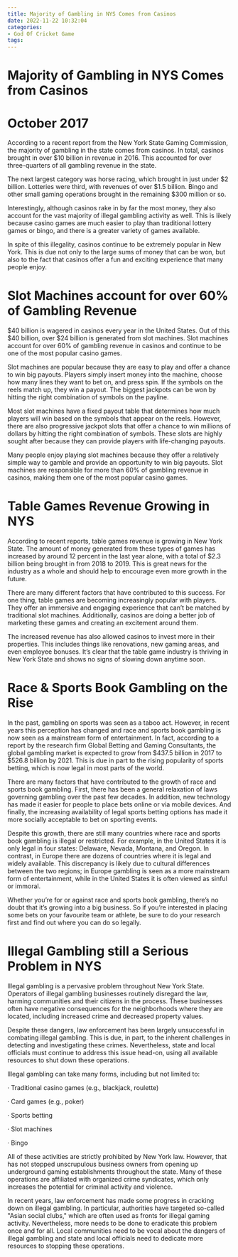 ```yaml
---
title: Majority of Gambling in NYS Comes from Casinos 
date: 2022-11-22 10:32:04
categories:
- God Of Cricket Game
tags:
---
```



#  Majority of Gambling in NYS Comes from Casinos 

# October 2017

According to a recent report from the New York State Gaming Commission, the majority of gambling in the state comes from casinos. In total, casinos brought in over $10 billion in revenue in 2016. This accounted for over three-quarters of all gambling revenue in the state.

The next largest category was horse racing, which brought in just under $2 billion. Lotteries were third, with revenues of over $1.5 billion. Bingo and other small gaming operations brought in the remaining $300 million or so.

Interestingly, although casinos rake in by far the most money, they also account for the vast majority of illegal gambling activity as well. This is likely because casino games are much easier to play than traditional lottery games or bingo, and there is a greater variety of games available.

In spite of this illegality, casinos continue to be extremely popular in New York. This is due not only to the large sums of money that can be won, but also to the fact that casinos offer a fun and exciting experience that many people enjoy.

#  Slot Machines account for over 60% of Gambling Revenue 
$40 billion is wagered in casinos every year in the United States. Out of this $40 billion, over $24 billion is generated from slot machines. Slot machines account for over 60% of gambling revenue in casinos and continue to be one of the most popular casino games.

Slot machines are popular because they are easy to play and offer a chance to win big payouts. Players simply insert money into the machine, choose how many lines they want to bet on, and press spin. If the symbols on the reels match up, they win a payout. The biggest jackpots can be won by hitting the right combination of symbols on the payline.

Most slot machines have a fixed payout table that determines how much players will win based on the symbols that appear on the reels. However, there are also progressive jackpot slots that offer a chance to win millions of dollars by hitting the right combination of symbols. These slots are highly sought after because they can provide players with life-changing payouts.

Many people enjoy playing slot machines because they offer a relatively simple way to gamble and provide an opportunity to win big payouts. Slot machines are responsible for more than 60% of gambling revenue in casinos, making them one of the most popular casino games.

#  Table Games Revenue Growing in NYS 

According to recent reports, table games revenue is growing in New York State. The amount of money generated from these types of games has increased by around 12 percent in the last year alone, with a total of $2.3 billion being brought in from 2018 to 2019. This is great news for the industry as a whole and should help to encourage even more growth in the future.

There are many different factors that have contributed to this success. For one thing, table games are becoming increasingly popular with players. They offer an immersive and engaging experience that can’t be matched by traditional slot machines. Additionally, casinos are doing a better job of marketing these games and creating an excitement around them.

The increased revenue has also allowed casinos to invest more in their properties. This includes things like renovations, new gaming areas, and even employee bonuses. It’s clear that the table game industry is thriving in New York State and shows no signs of slowing down anytime soon.

#  Race & Sports Book Gambling on the Rise 

In the past, gambling on sports was seen as a taboo act. However, in recent years this perception has changed and race and sports book gambling is now seen as a mainstream form of entertainment. In fact, according to a report by the research firm Global Betting and Gaming Consultants, the global gambling market is expected to grow from $437.5 billion in 2017 to $526.8 billion by 2021. This is due in part to the rising popularity of sports betting, which is now legal in most parts of the world.

There are many factors that have contributed to the growth of race and sports book gambling. First, there has been a general relaxation of laws governing gambling over the past few decades. In addition, new technology has made it easier for people to place bets online or via mobile devices. And finally, the increasing availability of legal sports betting options has made it more socially acceptable to bet on sporting events.

Despite this growth, there are still many countries where race and sports book gambling is illegal or restricted. For example, in the United States it is only legal in four states: Delaware, Nevada, Montana, and Oregon. In contrast, in Europe there are dozens of countries where it is legal and widely available. This discrepancy is likely due to cultural differences between the two regions; in Europe gambling is seen as a more mainstream form of entertainment, while in the United States it is often viewed as sinful or immoral.

Whether you’re for or against race and sports book gambling, there’s no doubt that it’s growing into a big business. So if you’re interested in placing some bets on your favourite team or athlete, be sure to do your research first and find out where you can do so legally.

#  Illegal Gambling still a Serious Problem in NYS

Illegal gambling is a pervasive problem throughout New York State. Operators of illegal gambling businesses routinely disregard the law, harming communities and their citizens in the process. These businesses often have negative consequences for the neighborhoods where they are located, including increased crime and decreased property values.

Despite these dangers, law enforcement has been largely unsuccessful in combating illegal gambling. This is due, in part, to the inherent challenges in detecting and investigating these crimes. Nevertheless, state and local officials must continue to address this issue head-on, using all available resources to shut down these operations.

Illegal gambling can take many forms, including but not limited to:

· Traditional casino games (e.g., blackjack, roulette)

· Card games (e.g., poker)

· Sports betting

· Slot machines

· Bingo

All of these activities are strictly prohibited by New York law. However, that has not stopped unscrupulous business owners from opening up underground gaming establishments throughout the state. Many of these operations are affiliated with organized crime syndicates, which only increases the potential for criminal activity and violence.



In recent years, law enforcement has made some progress in cracking down on illegal gambling. In particular, authorities have targeted so-called "Asian social clubs," which are often used as fronts for illegal gaming activity. Nevertheless, more needs to be done to eradicate this problem once and for all. Local communities need to be vocal about the dangers of illegal gambling and state and local officials need to dedicate more resources to stopping these operations.